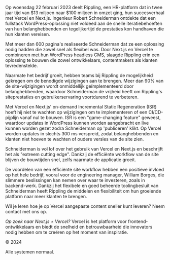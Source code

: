 Op woensdag 22 februari 2023 deelt Rippling, een HR-platform dat in twee jaar tijd van $13 miljoen naar $100 miljoen in omzet ging, hun succesverhaal met Vercel en Next.js. Ingenieur Robert Schneiderman ontdekte dat een fullstack WordPress-oplossing niet voldeed aan de snelle iteratiebehoeften van hun belanghebbenden en tegelijkertijd de prestaties kon handhaven die hun klanten vereisen.

Met meer dan 600 pagina's realiseerde Schneiderman dat ze een oplossing nodig hadden die zowel snel als flexibel was. Door Next.js en Vercel te combineren met hun WordPress headless CMS, slaagde Rippling erin een oplossing te bouwen die zowel ontwikkelaars, contentmakers als klanten tevredenstelde.

Naarmate het bedrijf groeit, hebben teams bij Rippling de mogelijkheid gekregen om de benodigde wijzigingen aan te brengen. Meer dan 90% van de site-wijzigingen wordt onmiddellijk geïmplementeerd door belanghebbenden, waardoor Schneiderman de vrijheid heeft om Rippling's siteprestaties en gebruikerservaring voortdurend te verbeteren.

Met Vercel en Next.js' on-demand Incremental Static Regeneration (ISR) hoeft hij niet te wachten op wijzigingen om te implementeren of een CI/CD-pijplijn vanaf nul te bouwen. ISR is een "game-changing feature" geweest, waardoor updates in WordPress kunnen worden aangebracht en live kunnen worden gezet zodra Schneiderman op 'publiceren' klikt. Op Vercel worden updates in slechts 300 ms verspreid, zodat belanghebbenden en klanten niet hoeven te wachten of oudere versies van de site zien.

Schneiderman is vol lof over het gebruik van Vercel en Next.js en beschrijft het als "extreem cutting edge". Dankzij de efficiënte workflow van de site blijven de bouwtijden snel, zelfs naarmate de applicatie groeit.

De voordelen van een efficiënte site workflow hebben een positieve invloed op het hele bedrijf, vooral voor de engineering manager, William Borges, die slimmere beslissingen kan nemen over waar te investeren, zoals in backend-werk. Dankzij het flexibele en goed beheerde toolingbesluit van Schneiderman heeft Rippling de middelen en flexibiliteit om hun groeiende platform naar meer klanten te brengen.

Wil je leren hoe je op Vercel aangepaste content sneller kunt leveren? Neem contact met ons op.

*Op zoek naar Next.js + Vercel?*
Vercel is het platform voor frontend-ontwikkelaars en biedt de snelheid en betrouwbaarheid die innovators nodig hebben om te creëren op het moment van inspiratie.

© 2024

Alle systemen normaal.
